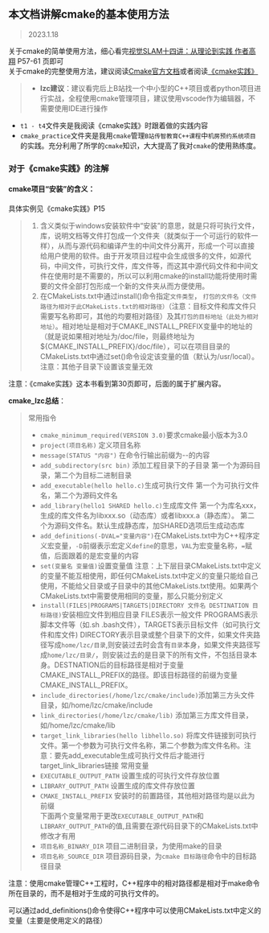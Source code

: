 ## 本文档讲解cmake的基本使用方法  
> 2023.1.18

关于cmake的简单使用方法，细心看完[视觉SLAM十四讲：从理论到实践 作者高翔](https://wwt.lanzoui.com/imuYxwsn9if) P57-61 页即可  
关于cmake的完整使用方法，建议阅读[Cmake官方文档](https://cmake.org/cmake/help/latest/)或者阅读[《cmake实践》](http://file.ncnynl.com/ros/CMake%20Practice.pdf)

> - **lzc建议**：建议看完后上B站找一个中小型的C++项目或者python项目进行实战，全程使用cmake管理项目，建议使用vscode作为编辑器，不需要使用IDE进行操作

- `t1 - t4`文件夹是我阅读《cmake实践》时跟着做的实践内容  
- `cmake_practice`文件夹是我用`cmake`管理`B站传智教育C++课程`中`机房预约系统项目`的实践。充分利用了所学的`cmake`知识，大大提高了我对`cmake`的使用熟练度。
### 对于《cmake实践》的注解

#### cmake项目“安装”的含义： 
具体实例见《cmake实践》P15
> 1. 含义类似于windows安装软件中“安装”的意思，就是只将可执行文件，库，说明文档等文件打包成一个文件夹（就类似于一个可运行的软件一样），从而与源代码和编译产生的中间文件分离开，形成一个可以直接给用户使用的软件。由于开发项目过程中会生成很多的文件，如源代码，中间文件，可执行文件，库文件等，而这其中源代码文件和中间文件在使用时是不需要的，所以可以利用cmake的install功能将使用时需要的文件全部打包形成一个新的文件夹从而方便使用。
> 2. 在CMakeLists.txt中通过install()命令指定`文件类型`， `打包的文件名（文件路径为相对于此CMakeLists.txt的相对路径）`（注意：目标文件和库文件只需要写名称即可，其他的均要相对路径）及其`打包的目标地址（此处为相对地址）`。相对地址是相对于CMAKE_INSTALL_PREFIX变量中的地址的（就是说如果相对地址为/doc/file，则最终地址为${CMAKE_INSTALL_PREFIX}/doc/file），可以在项目目录的CMakeLists.txt中通过set()命令设定该变量的值（默认为/usr/local）。注意：其他子目录下设置该变量无效


注意：《cmake实践》这本书看到第30页即可，后面的属于扩展内容。

**cmake_lzc总结**：
> 常用指令  
> - `cmake_minimum_required(VERSION 3.0)`要求cmake最小版本为3.0
> - `project(项目名称)` 定义项目名称
> - `message(STATUS "内容")` 在命令行输出前缀为--的内容
> - `add_subdirectory(src bin)` 添加工程目录下的子目录  第一个为源码目录，第二个为目标二进制目录
> - `add_executable(hello hello.c)`生成可执行文件  第一个为可执行文件名，第二个为源码文件名
> - `add_library(hello1 SHARED hello.c)`生成库文件 第一个为库名xxx，生成的库文件名为libxxx.so（动态库）或者libxxx.a（静态库）。 第二个为源码文件名。默认生成静态库，加SHARED选项后生成动态库
> - `add_definitions(-DVAL="变量内容")`在CMakeLists.txt中为C++程序定义宏变量，`-D`前缀表示宏定义`define`的意思，`VAL`为宏变量名称，`=`赋值，后面跟着的是宏变量的内容
> - `set(变量名 变量值)`设置变量值  注意：上下层目录CMakeLists.txt中定义的变量不能互相使用，即任何CMakeLists.txt中定义的变量只能给自己使用，不能给父目录或子目录中的其他CMakeLists.txt使用。如果两个CMakeLists.txt中需要使用相同的变量，那么只能分别定义
> - `install(FILES|PROGRAMS|TARGETS|DIRECTORY 文件名 DESTINATION 目标路径)`安装相应文件到相应目录 FILES表示一般文件 PROGRAMS表示脚本文件等（如.sh .bash文件），TARGETS表示目标文件（如可执行文件和库文件) DIRECTORY表示目录或整个目录下的文件，如果文件夹路径写成`home/lzc/目录`,则安装过去时会含有`目录`本身，如果文件夹路径写成`home/lzc/目录/`，则安装过去的是目录下的所有文件，不包括目录本身。DESTNATION后的目标路径是相对于变量CMAKE_INSTALL_PREFIX的路径。即该目标路径的前缀为变量CMAKE_INSTALL_PREFIX。
> - `include_directories(/home/lzc/cmake/include)`添加第三方头文件目录，如/home/lzc/cmake/include
> - `link_directories(/home/lzc/cmake/lib)` 添加第三方库文件目录，如/home/lzc/cmake/lib
> - `target_link_libraries(hello libhello.so)` 将库文件链接到可执行文件。第一个参数为可执行文件名称，第二个参数为库文件名称。注意：要先add_executable生成可执行文件后才能进行target_link_libraries链接
>常用变量
> - `EXECUTABLE_OUTPUT_PATH` 设置生成的可执行文件存放位置  
> - `LIBRARY_OUTPUT_PATH` 设置生成的库文件存放位置  
> - `CMAKE_INSTALL_PREFIX` 安装时的前置路径，其他相对路径均是以此为前缀  
> 下面两个变量常用于更改`EXECUTABLE_OUTPUT_PATH`和`LIBRARY_OUTPUT_PATH`的值,且需要在源代码目录下的CMakeLists.txt中修改才有用
> - `项目名称_BINARY_DIR` 项目二进制目录，为使用make的目录
> - `项目名称_SOURCE_DIR` 项目源码目录，为`cmake 目标路径`命令中的目标路径目录

注意：使用cmake管理C++工程时，C++程序中的相对路径都是相对于make命令所在目录的，而不是相对于生成的可执行文件的。

可以通过add_definitions()命令使得C++程序中可以使用CMakeLists.txt中定义的变量（主要是使用定义的路径）


